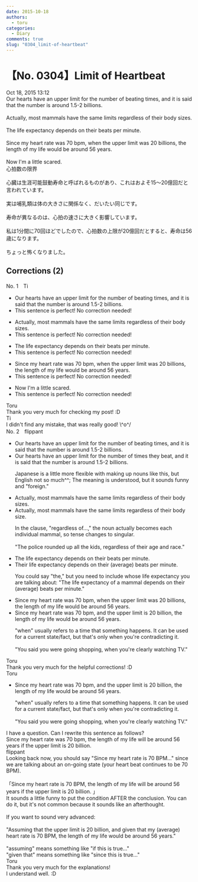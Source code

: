 ```yaml
---
date: 2015-10-18
authors:
  - toru
categories:
  - Diary
comments: true
slug: "0304_limit-of-heartbeat"
---
```


# 【No. 0304】Limit of Heartbeat
<div class="date">Oct 18, 2015 13:12</div>
<div id="post"><div id="body_show_ori">
Our hearts have an upper limit for the number of beating times, and it is said that the number is around 1.5-2 billions.<br/><br/>Actually, most mammals have the same limits regardless of their body sizes.<br/><br/>The life expectancy depends on their beats per minute.<br/><br/>Since my heart rate was 70 bpm, when the upper limit was 20 billions, the length of my life would be around 56 years.<br/><br/>Now I'm a little scared.
</div></div>

<!-- more -->

<div id="post_ja"><div id="body_show_mo">
心拍数の限界<br/><br/>心臓は生涯可能鼓動寿命と呼ばれるものがあり、これはおよそ15～20億回だと言われています。<br/><br/>実は哺乳類は体の大きさに関係なく、だいたい同じです。<br/><br/>寿命が異なるのは、心拍の速さに大きく影響しています。<br/><br/>私は1分間に70回ほどでしたので、心拍数の上限が20億回だとすると、寿命は56歳になります。<br/><br/>ちょっと怖くなりました。
</div></div>

## Corrections (2)
<div id="block"><div class="first_name"> No. 1　<span class="just_name">Ti</span></div><div id="block2">
<ul class="correction_field">
<li class="incorrect">Our hearts have an upper limit for the number of beating times, and it is said that the number is around 1.5-2 billions.</li>
<li class="corrected perfect">This sentence is perfect! No correction needed!</li>
</ul>
<ul class="correction_field">
<li class="incorrect">Actually, most mammals have the same limits regardless of their body sizes.</li>
<li class="corrected perfect">This sentence is perfect! No correction needed!</li>
</ul>
<ul class="correction_field">
<li class="incorrect">The life expectancy depends on their beats per minute.</li>
<li class="corrected perfect">This sentence is perfect! No correction needed!</li>
</ul>
<ul class="correction_field">
<li class="incorrect">Since my heart rate was 70 bpm, when the upper limit was 20 billions, the length of my life would be around 56 years.</li>
<li class="corrected perfect">This sentence is perfect! No correction needed!</li>
</ul>
<ul class="correction_field">
<li class="incorrect">Now I'm a little scared.</li>
<li class="corrected perfect">This sentence is perfect! No correction needed!</li>
</ul>
</div><div class="name"><span class="just_name">Toru</span><br>
Thank you very much for checking my post! :D
</div>
<div class="name"><span class="just_name">Ti</span><br>
I didn't find any mistake, that was really good! \^o^/
</div>
</div>
<div id="block"><div class="first_name"> No. 2　<span class="just_name">flippant</span></div><div id="block2">
<ul class="correction_field">
<li class="incorrect">Our hearts have an upper limit for the number of beating times, and it is said that the number is around 1.5-2 billions.</li>
<li class="corrected correct">
Our hearts have an upper limit for the number of <span class="f_blue">times they beat</span>, and it is said that the number is around 1.5-2 billions.
<p class="correction_comment">Japanese is a little more flexible with making up nouns like this, but English not so much^^; The meaning is understood, but it sounds funny and "foreign."</p>
</li>
</ul>
<ul class="correction_field">
<li class="incorrect">Actually, most mammals have the same limits regardless of their body sizes.</li>
<li class="corrected correct">
Actually, most mammals have the same limits regardless of their body <span class="f_blue">size</span>.
<p class="correction_comment">In the clause, "regardless of...," the noun actually becomes each individual mammal, so tense changes to singular.<br/><br/>"The police rounded up all the kids, regardless of their age and race."</p>
</li>
</ul>
<ul class="correction_field">
<li class="incorrect">The life expectancy depends on their beats per minute.</li>
<li class="corrected correct">
<span class="f_blue">Their </span>life expectancy depends on their <span class="f_blue">(average)</span> beats per minute.
<p class="correction_comment">You could say "the," but you need to include whose life expectancy you are talking about: "The life expectancy of a mammal depends on their (average) beats per minute."</p>
</li>
</ul>
<ul class="correction_field">
<li class="incorrect">Since my heart rate was 70 bpm, when the upper limit was 20 billions, the length of my life would be around 56 years.</li>
<li class="corrected correct">
Since my heart rate was 70 bpm, <span class="f_blue">and </span>the upper limit <span class="f_blue">is </span>20 <span class="f_blue">billion</span>, the length of my life would be around 56 years.
<p class="correction_comment">"when" usually refers to a time that something happens. It can be used for a current state/fact, but that's only when you're contradicting it.<br/><br/>"You said you were going shopping, when you're clearly watching TV."</p>
</li>
</ul>
</div><div class="name"><span class="just_name">Toru</span><br>
Thank you very much for the helpful corrections! :D
</div>
<div class="name"><span class="just_name">Toru</span><br><div class="quote_field"><ul class="correction_field">
<li class="corrected correct">
Since my heart rate was 70 bpm, <span class="f_blue">and </span>the upper limit <span class="f_blue">is </span>20 <span class="f_blue">billion</span>, the length of my life would be around 56 years.
<p class="correction_comment">
"when" usually refers to a time that something happens. It can be used for a current state/fact, but that's only when you're contradicting it.<br/><br/>"You said you were going shopping, when you're clearly watching TV."
</p>
</li>
</ul></div>
I have a question. Can I rewrite this sentence as follows?<br/>Since my heart rate was 70 bpm, the length of my life will be around 56 years if the upper limit is 20 billion.
</div>
<div class="name"><span class="just_name">flippant</span><br>
Looking back now, you should say "Since my heart rate is 70 BPM..." since we are talking about an on-going state (your heart beat continues to be 70 BPM).<br/><br/>「Since my heart rate is 70 BPM, the length of my life will be around 56 years if the upper limit is 20 billion. 」<br/>It sounds a little funny to put the condition AFTER the conclusion. You can do it, but it's not common because it sounds like an afterthought.<br/><br/>If you want to sound very advanced:<br/><br/>"Assuming that the upper limit is 20 billion, and given that my (average) heart rate is 70 BPM, the length of my life would be around 56 years."<br/><br/>"assuming" means something like "if this is true..."<br/>"given that" means something like "since this is true..."
</div>
<div class="name"><span class="just_name">Toru</span><br>
Thank you very much for the explanations!<br/>I understand well. :D
</div>
</div>
